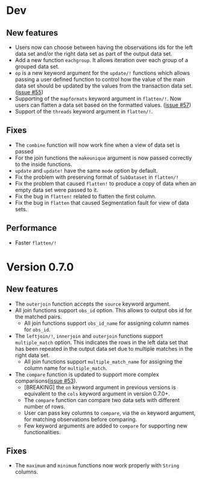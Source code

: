 # Dev

## New features

* Users now can choose between having the observations ids for the left data set and/or the right data set as part of the output data set.
* Add a new function `eachgroup`. It allows iteration over each group of a grouped data set.
* `op` is a new keyword argument for the `update/!` functions which allows passing a user defined function to control how the value of the main data set should be updated by the values from the transaction data set. ([issue #55](https://github.com/sl-solution/InMemoryDatasets.jl/issues/55))
* Supporting of the `mapformats` keyword argument in `flatten/!`. Now users can flatten a data set based on the formatted values. ([issue #57](https://github.com/sl-solution/InMemoryDatasets.jl/issues/57))
* Support of the `threads` keyword argument in `flatten/!`.

## Fixes

* The `combine` function will now work fine when a view of data set is passed
* For the join functions the `makeunique` argument is now passed correctly to the inside functions.
* `update` and `update!` have the same `mode` option by default.
* Fix the problem with preserving format of `SubDataset` in `flatten/!`
* Fix the problem that caused `flatten!` to produce a copy of data when an empty data set were passed to it.
* Fix the bug in `flatten!` related to flatten the first column.
* Fix the bug in `flatten` that caused Segmentation fault for view of data sets.

## Performance

* Faster `flatten/!`

# Version 0.7.0

## New features

* The `outerjoin` function accepts the `source` keyword argument.
* All join functions support `obs_id` option. This allows to output obs id for the matched pairs.
  * All join functions support `obs_id_name` for assigning column names for `obs_id`.
* The `leftjoin/!`, `innerjoin` and `outerjoin` functions support `multiple_match` option. This indicates the rows in the left data set that has been repeated in the output data set due to multiple matches in the right data set.
  * All join functions support `multiple_match_name` for assigning the column name for `multiple_match`.
* The `compare` function is updated to support more complex comparisons([issue #53](https://github.com/sl-solution/InMemoryDatasets.jl/issues/53)).
  * [BREAKING] the `on` keyword argument in previous versions is equivalent to the `cols` keyword argument in version 0.7.0+.
  * The `compare` function can compare two data sets with different number of rows.
  * User can pass key columns to `compare`, via the `on` keyword argument, for matching observations before comparing.
  * Few keyword arguments are added to `compare` for supporting new functionalities.

## Fixes

* The `maximum` and `minimum` functions now work properly with `String` columns.
